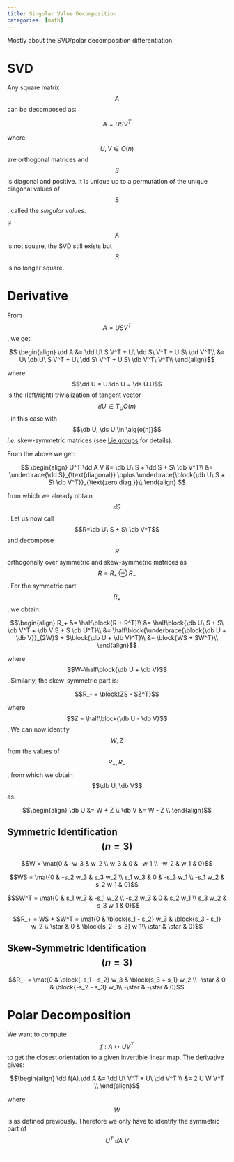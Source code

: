 ```yaml
---
title: Singular Value Decomposition
categories: [math]
---
```


Mostly about the SVD/polar decomposition differentiation.

# SVD

Any square matrix $$A$$ can be decomposed as:

$$A = USV^T$$

where $$U, V \in O(n)$$ are orthogonal matrices and $$S$$ is diagonal and
positive. It is unique up to a permutation of the unique diagonal values of
$$S$$, called the *singular values*.

If $$A$$ is not square, the SVD still exists but $$S$$ is no longer square.
    
# Derivative

From $$A = USV^T$$, we get:

$$
\begin{align}
\dd A &= \dd U\ S V^T + U\ \dd S\ V^T + U S\ \dd V^T\\
    &= U\ \db U\ S V^T + U\ \dd S\ V^T + U S\ \db V^T\ V^T\\
\end{align}$$

where $$\dd U = U.\db U = \ds U.U$$ is the (left/right) trivialization of
tangent vector $$\dd U \in T_U O(n)$$, in this case with $$\db U, \ds U \in
\alg{o(n)}$$ *i.e.* skew-symmetric matrices (see [Lie groups](lie-groups) for
details).

From the above we get:

$$
\begin{align}
U^T \dd A V &= \db U\ S + \dd S + S\ \db V^T\\
&= \underbrace{\dd S}_{\text{diagonal}} \oplus \underbrace{\block{\db U\ S + S\ \db V^T}}_{\text{zero diag.}}\\
\end{align}
$$

from which we already obtain $$\dd S$$. Let us now call $$R=\db U\ S + S\ \db
V^T$$ and decompose $$R$$ orthogonally over symmetric and skew-symmetric
matrices as $$R = R_+ \oplus R_-$$. For the symmetric part $$R_+$$, we obtain:

$$\begin{align}
R_+ &= \half\block{R + R^T}\\
    &= \half\block{\db U\ S + S\ \db V^T + \db V S + S \db U^T}\\
    &= \half\block{\underbrace{\block{\db U + \db V}}_{2W}S + S\block{\db U + \db V}^T}\\
    &= \block{WS + SW^T}\\
\end{align}$$

where $$W=\half\block{\db U + \db V}$$. Similarly, the skew-symmetric part is:

$$R_- = \block{ZS - SZ^T}$$

where $$Z = \half\block{\db U - \db V}$$. We can now identify $$W, Z$$ from the values of
$$R_+, R_-$$, from which we obtain $$\db U, \db V$$ as:

$$\begin{align}
    \db U &= W + Z \\
    \db V &= W - Z \\
\end{align}$$

## Symmetric Identification $$(n = 3)$$

$$W = \mat{0 & -w_3 & w_2 \\ 
           w_3 & 0 & -w_1 \\ 
           -w_2 & w_1 & 0}$$

$$WS = \mat{0 & -s_2 w_3 & s_3 w_2 \\ 
            s_1 w_3 & 0 & -s_3 w_1 \\
            -s_1 w_2 & s_2 w_1 & 0}$$

$$SW^T = \mat{0 & s_1 w_3 & -s_1 w_2 \\ 
            -s_2 w_3 & 0 & s_2 w_1 \\
            s_3 w_2 & -s_3 w_1 & 0}$$

$$R_+ = WS + SW^T = \mat{0 & \block{s_1 - s_2} w_3 & \block{s_3 - s_1} w_2 \\
                        \star & 0 & \block{s_2 - s_3} w_1\\ 
                        \star & \star & 0}$$


## Skew-Symmetric Identification $$(n = 3)$$

$$R_- = \mat{0 & \block{-s_1 - s_2} w_3 & \block{s_3 + s_1} w_2 \\
             -\star & 0 & \block{-s_2 - s_3} w_1\\ 
             -\star & -\star & 0}$$

# Polar Decomposition

We want to compute $$f: A \mapsto UV^T$$ to get the closest orientation to a
given invertible linear map. The derivative gives:

$$\begin{align}
\dd f(A).\dd A &= \dd U\ V^T + U\ \dd V^T \\
&= 2 U W V^T \\
\end{align}$$

where $$W$$ is as defined previously. Therefore we only have to identify the
symmetric part of $$U^T\ \dd A\ V$$.
